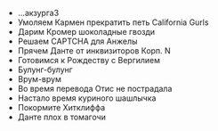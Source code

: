 - ...акзургаЗ
- Умоляем Кармен прекратить петь California Gurls
- Дарим Кромер шоколадные гвозди
- Решаем CAPTCHA для Анжелы
- Прячем Данте от инквизиторов Корп. N
- Готовимся к Рождеству с Вергилием
- Булунг-булунг
- Врум-врум
- Во время перевода Отис не пострадала
- Настало время куриного шашлычка
- Покормите Хитклиффа
- Данте плох в томагочи